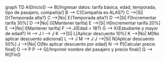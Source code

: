 graph TD
    A([Inicio]) --> B[/Ingresar datos: 
    tarifa básica, edad, temporada,
    tipo de pasajero, compañía/]
    B --> C{Compañía es ALAS?}
    C -->|Sí| D{Temporada alta?}
    C -->|No| E{Temporada alta?}
    D -->|Sí| F[Incrementar tarifa 30%]
    D -->|No| G[Mantener tarifa]
    E -->|Sí| H[Incrementar tarifa 20%]
    E -->|No| I[Mantener tarifa]
    F --> J{Edad < 18?}
    G --> K{Estudiante y mayor de edad?}
    H --> J
    I --> J
    K -->|Sí| L[Aplicar descuento 10%]
    K -->|No| M[No aplicar descuento adicional]
    L --> J
    M --> J
    J -->|Sí| N[Aplicar descuento 50%]
    J -->|No| O[No aplicar descuento por edad]
    N --> P[Calcular precio final]
    O --> P
    P --> Q[/Imprimir nombre del
    pasajero y precio final/]
    Q --> R([Fin])
